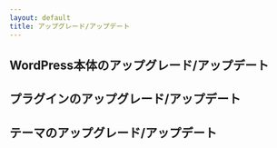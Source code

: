```yaml
---
layout: default
title: アップグレード/アップデート
---
```


## WordPress本体のアップグレード/アップデート

## プラグインのアップグレード/アップデート

## テーマのアップグレード/アップデート
